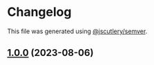 # Changelog

This file was generated using [@jscutlery/semver](https://github.com/jscutlery/semver).

## [1.0.0](https://github.com/rime-dev/ngx-rime/compare/v0.1.0...v1.0.0) (2023-08-06)
